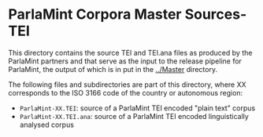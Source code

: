 # ParlaMint Corpora Master Sources-TEI

This directory contains the source TEI and TEI.ana files as produced by the ParlaMint partners and
that serve as the input to the release pipeline for ParlaMint, the output of which is in put in the
[../Master](../Master) directory.

The following files and subdirectories are part of this directory,
where XX corresponds to the ISO 3166 code of the country or autonomous region:

* `ParlaMint-XX.TEI`: source of a ParlaMint TEI encoded "plain text" corpus
* `ParlaMint-XX.TEI.ana`: source of a ParlaMint TEI encoded linguistically analysed corpus
